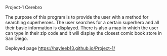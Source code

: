 Project-1
Cerebro

The purpose of this program is to provide the user with a method for searching superheroes. The user searches for a certain superhero and all their basic information is displayed. There is also a map in which the user can type in their zip code and it will display the closest comic book store in San Diego.

Deployed page https://hayleeb13.github.io/Project-1/
